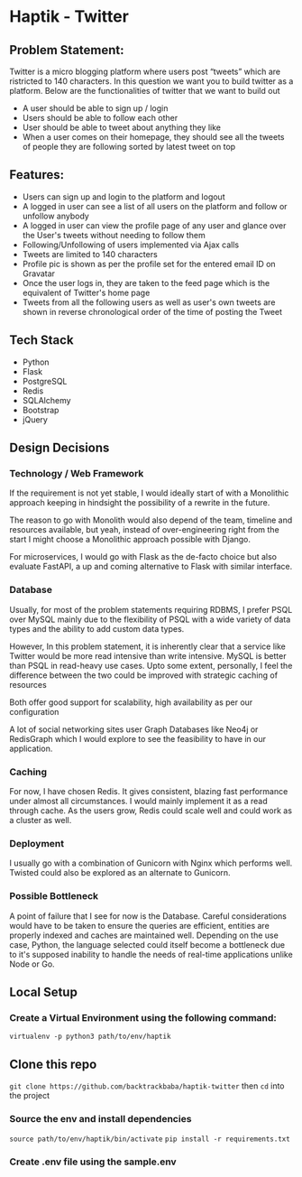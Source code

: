 # Haptik - Twitter

## Problem Statement:
Twitter is a micro blogging platform where users post “tweets” which are ristricted to 140
characters. In this question we want you to build twitter as a platform. Below are the
functionalities of twitter that we want to build out

- A user should be able to sign up / login
- Users should be able to follow each other
- User should be able to tweet about anything they like
- When a user comes on their homepage, they should see all the tweets of people they
are following sorted by latest tweet on top

## Features:

- Users can sign up and login to the platform and logout
- A logged in user can see a list of all users on the platform and follow or unfollow anybody
- A logged in user can view the profile page of any user and glance over the User's tweets without needing to follow them
- Following/Unfollowing of users implemented via Ajax calls
- Tweets are limited to 140 characters
- Profile pic is shown as per the profile set for the entered email ID on Gravatar
- Once the user logs in, they are taken to the feed page which is the equivalent of Twitter's home page
- Tweets from all the following users as well as user's own tweets are shown in reverse chronological order of the time of posting the Tweet


## Tech Stack

- Python
- Flask
- PostgreSQL
- Redis
- SQLAlchemy
- Bootstrap
- jQuery

## Design Decisions


### Technology / Web Framework

If the requirement is not yet stable, I would ideally start of with a Monolithic approach keeping in hindsight the possibility of a rewrite in the future.

The reason to go with Monolith would also depend of the team, timeline and resources available, but yeah, instead of over-engineering right from the start I might choose a Monolithic approach possible with Django.

For microservices, I would go with Flask as the de-facto choice but also evaluate FastAPI, a up and coming alternative to Flask with similar interface.


### Database

Usually, for most of the problem statements requiring RDBMS, I prefer PSQL over MySQL mainly due to the flexibility of PSQL with a wide variety of data types and the ability to add custom data types.

However, In this problem statement, it is inherently clear that a service like Twitter would be more read intensive than write intensive. MySQL is better than PSQL in read-heavy use cases. Upto some extent, personally, I feel the difference between the two could be improved with strategic caching of resources 

Both offer good support for scalability, high availability as per our configuration

A lot of social networking sites user Graph Databases like Neo4j or RedisGraph which I would explore to see the feasibility to have in our application.


### Caching

For now, I have chosen Redis. It gives consistent, blazing fast performance under almost all circumstances. I would mainly implement it as a read through cache. As the users grow, Redis could scale well and could work as a cluster as well.


### Deployment

I usually go with a combination of Gunicorn with Nginx which performs well. Twisted could also be explored as an alternate to Gunicorn.

### Possible Bottleneck

A point of failure that I see for now is the Database. Careful considerations would have to be taken to ensure the queries are efficient, entities are properly indexed and caches are maintained well.
Depending on the use case, Python, the language selected could itself become a bottleneck due to it's supposed inability to handle the needs of real-time applications unlike Node or Go.


## Local Setup

### Create a Virtual Environment using the following command:
`virtualenv -p python3 path/to/env/haptik`

## Clone this repo
`git clone https://github.com/backtrackbaba/haptik-twitter`
then `cd` into the project

### Source the env and install dependencies
`source path/to/env/haptik/bin/activate`
`pip install -r requirements.txt`

### Create .env file using the sample.env

